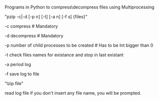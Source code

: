 Programs in Python to compress\decompress files using Multiprocessing


"pzip -c|-d [-p n] [-t] [-a n] [-f s] {files}"


-c  compress # Mandatory

-d  decompress # Mandatory

-p number of child processes to be created # Has to be Int bigger than 0

-t check files names for existance and stop in last existant

-a period log

-f save log to file


"lzip file"

read log file
if you don't insert any file name, you will be prompted.

